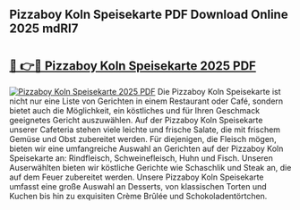 ## Pizzaboy Koln Speisekarte PDF Download Online 2025 mdRI7

# <h2><a href="http://gc7uq9.nevu.top/?p=Pizzaboy+Koln+Speisekarte">🔗 👉🔴 Pizzaboy Koln Speisekarte 2025 PDF</a></h2>

[![Pizzaboy Koln Speisekarte 2025 PDF](https://i.imgur.com/dBaPXMq.png)](http://gc7uq9.nevu.top/?p=Pizzaboy+Koln+Speisekarte)
Die Pizzaboy Koln Speisekarte ist nicht nur eine Liste von Gerichten in einem Restaurant oder Café, sondern bietet auch die Möglichkeit, ein köstliches und für Ihren Geschmack geeignetes Gericht auszuwählen. Auf der Pizzaboy Koln Speisekarte unserer Cafeteria stehen viele leichte und frische Salate, die mit frischem Gemüse und Obst zubereitet werden. Für diejenigen, die Fleisch mögen, bieten wir eine umfangreiche Auswahl an Gerichten auf der Pizzaboy Koln Speisekarte an: Rindfleisch, Schweinefleisch, Huhn und Fisch. Unseren Auserwählten bieten wir köstliche Gerichte wie Schaschlik und Steak an, die auf dem Feuer zubereitet werden. Unsere Pizzaboy Koln Speisekarte umfasst eine große Auswahl an Desserts, von klassischen Torten und Kuchen bis hin zu exquisiten Crème Brûlée und Schokoladentörtchen.
